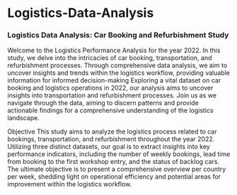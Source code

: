 # Logistics-Data-Analysis

### Logistics Data Analysis: Car Booking and Refurbishment Study

Welcome to the Logistics Performance Analysis for the year 2022. In this study, we delve into the intricacies of car booking, transportation, and refurbishment processes. Through comprehensive data analysis, we aim to uncover insights and trends within the logistics workflow, providing valuable information for informed decision-making
Exploring a vital dataset on car booking and logistics operations in 2022, our analysis aims to uncover insights into transportation and refurbishment processes. Join us as we navigate through the data, aiming to discern patterns and provide actionable findings for a comprehensive understanding of the logistics landscape.

Objective
This study aims to analyze the logistics process related to car bookings, transportation, and refurbishment throughout the year 2022. Utilizing three distinct datasets, our goal is to extract insights into key performance indicators, including the number of weekly bookings, lead time from booking to the first workshop entry, and the status of backlog cars. The ultimate objective is to present a comprehensive overview per country per week, shedding light on operational efficiency and potential areas for improvement within the logistics workflow.

